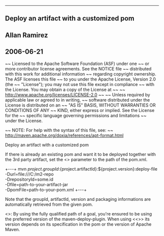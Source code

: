   ----
  Deploy an artifact with a customized pom
  ------
  Allan Ramirez
  ------
  2006-06-21
  ------

~~ Licensed to the Apache Software Foundation (ASF) under one
~~ or more contributor license agreements.  See the NOTICE file
~~ distributed with this work for additional information
~~ regarding copyright ownership.  The ASF licenses this file
~~ to you under the Apache License, Version 2.0 (the
~~ "License"); you may not use this file except in compliance
~~ with the License.  You may obtain a copy of the License at
~~
~~   http://www.apache.org/licenses/LICENSE-2.0
~~
~~ Unless required by applicable law or agreed to in writing,
~~ software distributed under the License is distributed on an
~~ "AS IS" BASIS, WITHOUT WARRANTIES OR CONDITIONS OF ANY
~~ KIND, either express or implied.  See the License for the
~~ specific language governing permissions and limitations
~~ under the License.

~~ NOTE: For help with the syntax of this file, see:
~~ http://maven.apache.org/doxia/references/apt-format.html

Deploy an artifact with a customized pom

  If there is already an existing pom and want it to be deployed together with the 3rd party artifact,
  set the <<pomFile>> parameter to the path of the pom.xml.

+---+
mvn ${project.groupId}:${project.artifactId}:${project.version}:deploy-file -Durl=file:///C:/m2-repo \
                                                                            -DrepositoryId=some.id \
                                                                            -Dfile=path-to-your-artifact-jar \
                                                                            -DpomFile=path-to-your-pom.xml
+---+

   Note that the groupId, artifactId, version and packaging informations are automatically retrieved from the
   given pom.

  <<Note>>: By using the fully qualified path of a goal, you're ensured to be using the preferred version of the maven-deploy-plugin. When using <<<mvn deploy:deploy-file>>> 
  its version depends on its specification in the pom or the version of Apache Maven.
   
